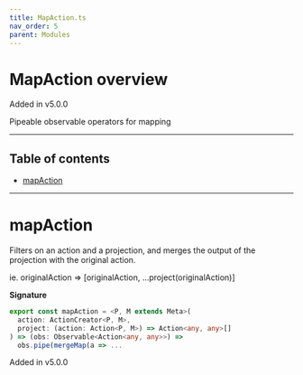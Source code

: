 ```yaml
---
title: MapAction.ts
nav_order: 5
parent: Modules
---
```


# MapAction overview

Added in v5.0.0

Pipeable observable operators for mapping

---

<h2 class="text-delta">Table of contents</h2>

- [mapAction](#mapaction)

---

# mapAction

Filters on an action and a projection, and merges the output
of the projection with the original action.

ie. originalAction => [originalAction, ...project(originalAction)]

**Signature**

```ts
export const mapAction = <P, M extends Meta>(
  action: ActionCreator<P, M>,
  project: (action: Action<P, M>) => Action<any, any>[]
) => (obs: Observable<Action<any, any>>) =>
  obs.pipe(mergeMap(a => ...
```

Added in v5.0.0
